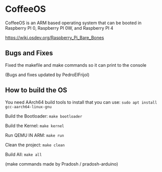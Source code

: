 # CoffeeOS

CoffeeOS is an ARM based operating system that can be booted in Raspberry PI 0, Raspberry PI 0W, and Raspberry PI 4

https://wiki.osdev.org/Raspberry_Pi_Bare_Bones

## Bugs and Fixes
Fixed the makefile and make commands so it can print to the console

(Bugs and fixes updated by PedroElFrijol)

## How to build the OS
You need AArch64 build tools to install that you can use: `sudo apt install gcc-aarch64-linux-gnu`

Build the Bootloader:    `make bootloader`

Build the Kernel:        `make kernel`

Run QEMU IN ARM:         `make run`

Clean the project:       `make clean`

Build All:               `make all`

(make commands made by Pradosh / pradosh-arduino)
